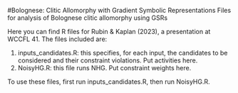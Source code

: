 #Bolognese: Clitic Allomorphy with Gradient Symbolic Representations
Files for analysis of Bolognese clitic allomorphy using GSRs

Here you can find R files for Rubin & Kaplan (2023), a presentation at WCCFL 41. The files included are:

1. inputs_candidates.R: this specifies, for each input, the candidates to be considered and their constraint violations.  Put activities here.
2. NoisyHG.R: this file runs NHG.  Put constraint weights here.

To use these files, first run inputs_candidates.R, then run NoisyHG.R.
